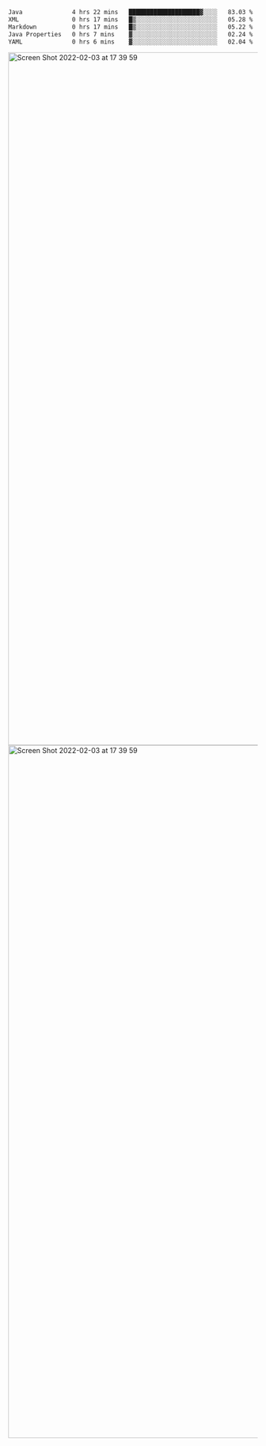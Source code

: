 <!--START_SECTION:waka-->

```txt
Java              4 hrs 22 mins   ████████████████████▓░░░░   83.03 %
XML               0 hrs 17 mins   █▒░░░░░░░░░░░░░░░░░░░░░░░   05.28 %
Markdown          0 hrs 17 mins   █▒░░░░░░░░░░░░░░░░░░░░░░░   05.22 %
Java Properties   0 hrs 7 mins    ▓░░░░░░░░░░░░░░░░░░░░░░░░   02.24 %
YAML              0 hrs 6 mins    ▓░░░░░░░░░░░░░░░░░░░░░░░░   02.04 %
```

<!--END_SECTION:waka-->

<img width="1400" alt="Screen Shot 2022-02-03 at 17 39 59" src="https://user-images.githubusercontent.com/45716542/152387304-f2b60485-53a6-4f4b-a818-5cefb1b0c0ae.png">
<img width="1400" alt="Screen Shot 2022-02-03 at 17 39 59" src="https://user-images.githubusercontent.com/45716542/152387273-ea5cdf21-2a45-44da-8bef-00c1763b1d42.png">
